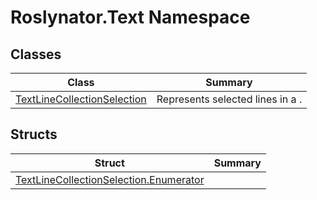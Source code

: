 # Roslynator\.Text Namespace

## Classes

| Class| Summary|
| --- | --- |
| [TextLineCollectionSelection](Roslynator/Text/TextLineCollectionSelection/README.md) | Represents selected lines in a \. |

## Structs

| Struct| Summary|
| --- | --- |
| [TextLineCollectionSelection.Enumerator](Roslynator/Text/TextLineCollectionSelection/Enumerator/README.md) | |

